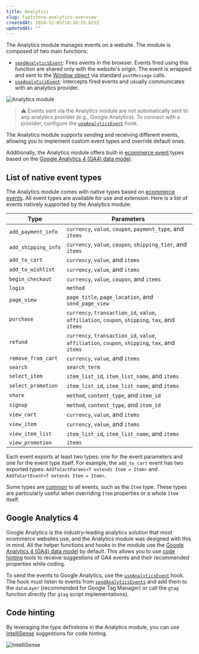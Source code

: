 ```yaml
---
title: Analytics
slug: faststore-analytics-overview
createdAt: 2024-11-05T18:10:15.623Z
updatedAt: ""
---
```


The Analytics module manages events on a website. The module is composed of two main functions:

- [`sendAnalyticsEvent`](/TBD): Fires events in the browser. Events fired using this function are shared only with the website's origin. The event is wrapped and sent to the [Window object](https://developer.mozilla.org/en-US/docs/Web/API/Window) via standard `postMessage` calls.
- [`useAnalyticsEvent`](/TBD): Intercepts fired events and usually communicates with an analytics provider.

![Analytics module](https://vtexhelp.vtexassets.com/assets/docs/src/analyticsmodule___37ad6fdb1e969835206b6d4b91461529.png)

> ⚠️ Events sent via the Analytics module are not automatically sent to any analytics provider (e.g., Google Analytics). To connect with a provider, configure the [`useAnalyticsEvent`](LINK) hook.

The Analytics module supports sending and receiving different events, allowing you to implement custom event types and override default ones.

Additionally,  the Analytics module offers built-in [ecommerce event](https://support.google.com/analytics/answer/14434488?hl=en) types based on the [Google Analytics 4 (GA4) data model](https://developers.google.com/analytics/devguides/collection/ga4/reference/events).

## List of native event types

The Analytics module comes with native types based on [ecommerce events](https://support.google.com/analytics/answer/14434488?hl=en). All event types are available for use and extension. Here is a list of events natively supported by the Analytics module:

| Type | Parameters |
| --- | --- |
| `add_payment_info` | `currency`, `value`, `coupon`, `payment_type`, and `items` |
| `add_shipping_info` | `currency`, `value`, `coupon`, `shipping_tier`, and `items` |
| `add_to_cart` | `currency`, `value`, and `items` |
| `add_to_wishlist` | `currency`, `value`, and `items` |
| `begin_checkout` | `currency`, `value`, `coupon`, and `items` |
| `login` | `method` |
| `page_view` | `page_title`, `page_location`, and `send_page_view` |
| `purchase` | `currency`, `transaction_id`, `value`, `affiliation`, `coupon`, `shipping`, `tax`, and `items` |
| `refund` | `currency`, `transaction_id`, `value`, `affiliation`, `coupon`, `shipping`, `tax`, and `items` |
| `remove_from_cart` | `currency`, `value`, and `items` |
| `search` | `search_term` |
| `select_item` | `item_list_id`, `item_list_name`, and `items` |
| `select_promotion` | `item_list_id`, `item_list_name`, and `items` |
| `share` | `method`, `content_type`, and `item_id` |
| `signup` | `method`, `content_type`, and `item_id` |
| `view_cart` | `currency`, `value`, and `items` |
| `view_item` | `currency`, `value`, and `items` |
| `view_item_list` | `item_list_id`, `item_list_name`, and `items` |
| `view_promotion` | `items` |

Each event exports at least two types: one for the event parameters and one for the event type itself. For example, the `add_to_cart` event has two exported types: `AddToCartParams<T extends Item = Item>` and `AddToCartEvent<T extends Item = Item>`.

Some types are [common](https://github.com/vtex/faststore/blob/main/packages/sdk/src/analytics/events/common.ts) to all events, such as the `Item` type. These types are particularly useful when overriding `Item` properties or a whole `Item` itself.

## Google Analytics 4

Google Analytics is the industry-leading analytics solution that most ecommerce websites use, and the Analytics module was designed with this in mind. All the helper functions and hooks in the module use the [Google Analytics 4 (GA4) data model](https://developers.google.com/analytics/devguides/collection/ga4/reference/events) by default. This allows you to use [code hinting](#code-hinting) tools to receive suggestions of GA4 events and their recommended properties while coding.

To send the events to Google Analytics, use the [`useAnalyticsEvent`](/TBD) hook. The hook must listen to events from [`sendAnalyticsEvents`](/TBD) and add them to the `dataLayer` (recommended for Google Tag Manager) or call the `gtag` function directly (for `gtag` script implementations).

## Code hinting

By leveraging the type definitions in the Analytics module, you can use [IntelliSense](https://code.visualstudio.com/docs/editor/intellisense) suggestions for code hinting.

![IntelliSense](https://vtexhelp.vtexassets.com/assets/docs/src/intellisense___44c8c3c8f2687f88e787ce38f867901c.png)
